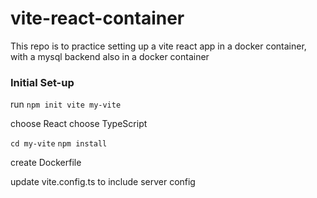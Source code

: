 # vite-react-container
This repo is to practice setting up a vite react app in a docker container, with a mysql backend also in a docker container

### Initial Set-up
run `npm init vite my-vite`

choose React
choose TypeScript

`cd my-vite`
`npm install`

create Dockerfile

update vite.config.ts to include server config